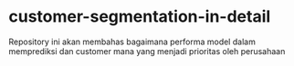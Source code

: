 # customer-segmentation-in-detail

Repository ini akan membahas bagaimana performa model dalam memprediksi dan customer mana yang menjadi prioritas oleh perusahaan
